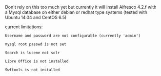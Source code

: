 Don't rely on this too much yet but currently it will install Alfresco 4.2.f with a Mysql database on either debian or redhat type systems (tested with Ubuntu 14.04 and CentOS 6.5)

current limitations:

	Username and password are not configurable (currently 'admin')

	mysql root passwd is not set

	Search is lucene not solr

	Libre Office is not installed

	Swftools is not installed
